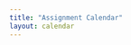 ```yaml
---
title: "Assignment Calendar"
layout: calendar
---
```



<div id='calendar'
     class='calendar'
     data-weeks="{{site.num_weeks}}"
     data-start-date="{{site.start_date}}">
</div>


